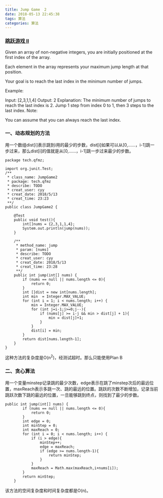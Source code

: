 ```yaml
---
title: Jump Game  2
date: 2018-05-13 22:45:38
tags: 算法
categories: 算法
---
```

### [跳跃游戏 Ⅱ](https://leetcode.com/problems/jump-game-ii/description/)

Given an array of non-negative integers, you are initially positioned at the first index of the array.

Each element in the array represents your maximum jump length at that position.

Your goal is to reach the last index in the minimum number of jumps.

Example:

Input: [2,3,1,1,4]
Output: 2
Explanation: The minimum number of jumps to reach the last index is 2.
    Jump 1 step from index 0 to 1, then 3 steps to the last index.
Note:

You can assume that you can always reach the last index.

### 一、动态规划的方法
用一个数组dist[i]表示跳到i用的最少的步数，dist[i]如果可以从[0,……，i-1]跳一步过来，那么dist[i]的值就是从[0,……，i-1]跳一步过来最少的步数。

``` stylus
package tech.qfmz;

import org.junit.Test;
/**
 * class_name: JumpGame2
 * package: tech.qfmz
 * describe: TODO
 * creat_user: cyy
 * creat_date: 2018/5/13
 * creat_time: 23:23
 **/
public class JumpGame2 {

    @Test
    public void test(){
        int[]nums = {2,3,1,1,4};
        System.out.println(jump(nums));
    }

    /**
     * method_name: jump
     * param: [nums]
     * describe: TODO
     * creat_user: cyy
     * creat_date: 2018/5/13
     * creat_time: 23:28
     **/
    public int jump(int[] nums) {
        if (nums == null || nums.length <= 0){
            return 0;
        }
        int []dist = new int[nums.length];
        int min  = Integer.MAX_VALUE;
        for (int i = 1; i < nums.length; i++) {
            min = Integer.MAX_VALUE;
            for (int j=i-1;j>=0;j--){
                if (nums[j] >= i-j && min > dist[j] + 1){
                    min = dist[j]+1;
                }
            }
            dist[i] = min;
        }
        return dist[nums.length-1];
    }
}

```
这种方法的复杂度是O(n<sup>2</sup>)，经测试超时。那么只能使用Plan B

### 二、贪心算法

用一个变量minstep记录跳的最少次数，edge表示在跳了minstep次后的最远位置，maxReach表示多跳一次、跳的最远的位置。跳跃的次数不断增加，记录当前跳跃次数下跳的最远的位置，一旦能够跳到终点，则找到了最少的步数。

``` stylus
public int jump(int[] nums) {
        if (nums == null || nums.length <= 0){
            return 0;
        }
        int edge = 0;
        int minStep = 0;
        int maxReach = 0;
        for (int i = 0; i < nums.length; i++) {
            if (i > edge){
                minStep++;
                edge = maxReach;
                if (edge >= nums.length-1){
                    return minStep;
                }
            }
            maxReach = Math.max(maxReach,i+nums[i]);
        }
        return minStep;
    }
```
该方法的空间复杂度和时间复杂度都是O(n)。

